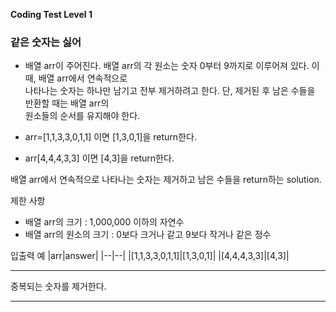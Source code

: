 **Coding Test Level 1**

### 같은 숫자는 싫어
- 배열 arr이 주어진다. 배열 arr의 각 원소는 숫자 0부터 9까지로 이루어져 있다. 이때, 배열 arr에서 연속적으로<br>
나타나는 숫자는 하나만 남기고 전부 제거하려고 한다. 단, 제거된 후 남은 수들을 반환할 때는 배열 arr의<br>
원소들의 순서를 유지해야 한다.

- arr=[1,1,3,3,0,1,1] 이면 [1,3,0,1]을 return한다.
- arr[4,4,4,3,3] 이면 [4,3]을 return한다.

배열 arr에서 연속적으로 나타나는 숫자는 제거하고 남은 수들을 return하는 solution.

제한 사항
- 배열 arr의 크기 : 1,000,000 이하의 자연수
- 배열 arr의 원소의 크기 : 0보다 크거나 같고 9보다 작거나 같은 정수

입출력 예
|arr|answer|
|--|--|
|[1,1,3,3,0,1,1]|[1,3,0,1]|
|[4,4,4,3,3]|[4,3]|

---

중복되는 숫자를 제거한다.

---
